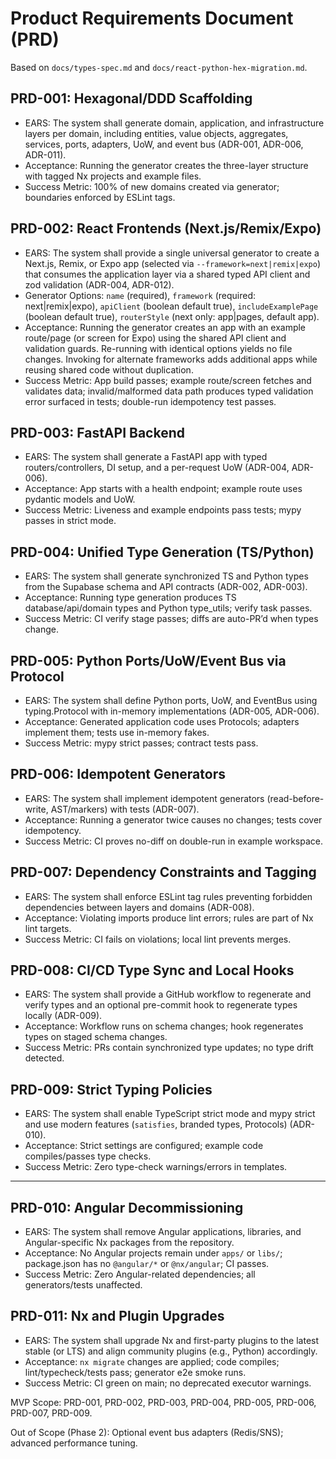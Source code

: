 # Product Requirements Document (PRD)

Based on `docs/types-spec.md` and `docs/react-python-hex-migration.md`.

## PRD-001: Hexagonal/DDD Scaffolding
- EARS: The system shall generate domain, application, and infrastructure layers per domain, including entities, value objects, aggregates, services, ports, adapters, UoW, and event bus (ADR-001, ADR-006, ADR-011).
- Acceptance: Running the generator creates the three-layer structure with tagged Nx projects and example files.
- Success Metric: 100% of new domains created via generator; boundaries enforced by ESLint tags.

## PRD-002: React Frontends (Next.js/Remix/Expo)
- EARS: The system shall provide a single universal generator to create a Next.js, Remix, or Expo app (selected via `--framework=next|remix|expo`) that consumes the application layer via a shared typed API client and zod validation (ADR-004, ADR-012).
- Generator Options: `name` (required), `framework` (required: next|remix|expo), `apiClient` (boolean default true), `includeExamplePage` (boolean default true), `routerStyle` (next only: app|pages, default app).
- Acceptance: Running the generator creates an app with an example route/page (or screen for Expo) using the shared API client and validation guards. Re-running with identical options yields no file changes. Invoking for alternate frameworks adds additional apps while reusing shared code without duplication.
- Success Metric: App build passes; example route/screen fetches and validates data; invalid/malformed data path produces typed validation error surfaced in tests; double-run idempotency test passes.

## PRD-003: FastAPI Backend
- EARS: The system shall generate a FastAPI app with typed routers/controllers, DI setup, and a per-request UoW (ADR-004, ADR-006).
- Acceptance: App starts with a health endpoint; example route uses pydantic models and UoW.
- Success Metric: Liveness and example endpoints pass tests; mypy passes in strict mode.

## PRD-004: Unified Type Generation (TS/Python)
- EARS: The system shall generate synchronized TS and Python types from the Supabase schema and API contracts (ADR-002, ADR-003).
- Acceptance: Running type generation produces TS database/api/domain types and Python type_utils; verify task passes.
- Success Metric: CI verify stage passes; diffs are auto-PR’d when types change.

## PRD-005: Python Ports/UoW/Event Bus via Protocol
- EARS: The system shall define Python ports, UoW, and EventBus using typing.Protocol with in-memory implementations (ADR-005, ADR-006).
- Acceptance: Generated application code uses Protocols; adapters implement them; tests use in-memory fakes.
- Success Metric: mypy strict passes; contract tests pass.

## PRD-006: Idempotent Generators
- EARS: The system shall implement idempotent generators (read-before-write, AST/markers) with tests (ADR-007).
- Acceptance: Running a generator twice causes no changes; tests cover idempotency.
- Success Metric: CI proves no-diff on double-run in example workspace.

## PRD-007: Dependency Constraints and Tagging
- EARS: The system shall enforce ESLint tag rules preventing forbidden dependencies between layers and domains (ADR-008).
- Acceptance: Violating imports produce lint errors; rules are part of Nx lint targets.
- Success Metric: CI fails on violations; local lint prevents merges.

## PRD-008: CI/CD Type Sync and Local Hooks
- EARS: The system shall provide a GitHub workflow to regenerate and verify types and an optional pre-commit hook to regenerate types locally (ADR-009).
- Acceptance: Workflow runs on schema changes; hook regenerates types on staged schema changes.
- Success Metric: PRs contain synchronized type updates; no type drift detected.

## PRD-009: Strict Typing Policies
- EARS: The system shall enable TypeScript strict mode and mypy strict and use modern features (`satisfies`, branded types, Protocols) (ADR-010).
- Acceptance: Strict settings are configured; example code compiles/passes type checks.
- Success Metric: Zero type-check warnings/errors in templates.

---

## PRD-010: Angular Decommissioning
- EARS: The system shall remove Angular applications, libraries, and Angular-specific Nx packages from the repository.
- Acceptance: No Angular projects remain under `apps/` or `libs/`; package.json has no `@angular/*` or `@nx/angular`; CI passes.
- Success Metric: Zero Angular-related dependencies; all generators/tests unaffected.

## PRD-011: Nx and Plugin Upgrades
- EARS: The system shall upgrade Nx and first-party plugins to the latest stable (or LTS) and align community plugins (e.g., Python) accordingly.
- Acceptance: `nx migrate` changes are applied; code compiles; lint/typecheck/tests pass; generator e2e smoke runs.
- Success Metric: CI green on main; no deprecated executor warnings.

MVP Scope: PRD-001, PRD-002, PRD-003, PRD-004, PRD-005, PRD-006, PRD-007, PRD-009.

Out of Scope (Phase 2): Optional event bus adapters (Redis/SNS); advanced performance tuning.
